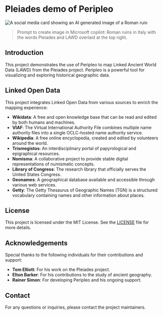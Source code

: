 # Pleiades demo of Peripleo

![A social media card showing an AI generated image of a Roman ruin](https://micropasts.github.io/pleiades/social-media-preview.jpeg)
> Prompt to create image in Microsoft copilot: Roman ruins in Italy with the words Pleiades and LAWD overlaid at the top right.

## Introduction

This project demonstrates the use of Peripleo to map Linked Ancient World Data (LAWD) from the Pleiades project. Peripleo is a powerful tool for visualizing and exploring historical geographic data.

## Linked Open Data

This project integrates Linked Open Data from various sources to enrich the mapping experience:

- **Wikidata**: A free and open knowledge base that can be read and edited by both humans and machines.
- **VIAF**: The Virtual International Authority File combines multiple name authority files into a single OCLC-hosted name authority service.
- **Wikipedia**: A free online encyclopedia, created and edited by volunteers around the world.
- **Trismegistos**: An interdisciplinary portal of papyrological and epigraphical resources.
- **Nomisma**: A collaborative project to provide stable digital representations of numismatic concepts.
- **Library of Congress**: The research library that officially serves the United States Congress.
- **Geonames**: A geographical database available and accessible through various web services.
- **Getty**: The Getty Thesaurus of Geographic Names (TGN) is a structured vocabulary containing names and other information about places.

## License

This project is licensed under the MIT License. See the [LICENSE](LICENSE) file for more details.

## Acknowledgements

Special thanks to the following individuals for their contributions and support:

- **Tom Elliott**: For his work on the Pleiades project.
- **Elton Barker**: For his contributions to the study of ancient geography.
- **Rainer Simon**: For developing Peripleo and his ongoing support.

## Contact

For any questions or inquiries, please contact the project maintainers.
